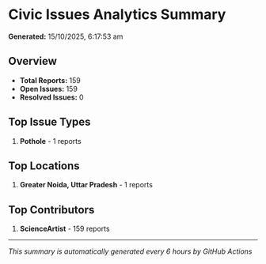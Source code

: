 #  Civic Issues Analytics Summary

**Generated:** 15/10/2025, 6:17:53 am

##  Overview
- **Total Reports:** 159
- **Open Issues:** 159
- **Resolved Issues:** 0

##  Top Issue Types
1. **Pothole** - 1 reports

##  Top Locations
1. **Greater Noida, Uttar Pradesh** - 1 reports

##  Top Contributors
1. **ScienceArtist** - 159 reports

---
*This summary is automatically generated every 6 hours by GitHub Actions*
